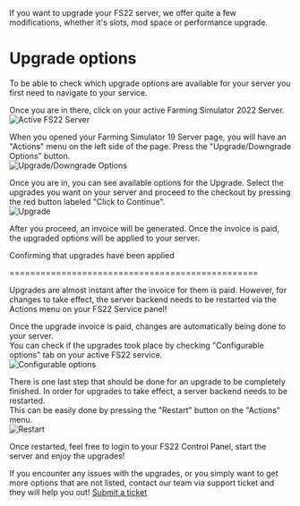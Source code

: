 If you want to upgrade your FS22 server, we offer quite a few modifications, whether it's slots, mod space or performance upgrade.

Upgrade options
===============

  
To be able to check which upgrade options are available for your server you first need to navigate to your service.  
  
Once you are in there, click on your active Farming Simulator 2022 Server.  
![Active FS22 Server](../images/image2021-11-21_22-19-12.png)

When you opened your Farming Simulator 19 Server page, you will have an "Actions" menu on the left side of the page. Press the "Upgrade/Downgrade Options" button.  
![Upgrade/Downgrade Options](../images/image2021-11-21_22-24-24.png)

  
Once you are in, you can see available options for the Upgrade. Select the upgrades you want on your server and proceed to the checkout by pressing the red button labeled "Click to Continue".  
![Upgrade](../images/image2021-11-21_22-26-8.png)  
  
After you proceed, an invoice will be generated. Once the invoice is paid, the upgraded options will be applied to your server.

Confirming that upgrades have been applied  
  

================================================

Upgrades are almost instant after the invoice for them is paid. However, for changes to take effect, the server backend needs to be restarted via the Actions menu on your FS22 Service panel!

Once the upgrade invoice is paid, changes are automatically being done to your server.   
You can check if the upgrades took place by checking "Configurable options" tab on your active FS22 service.  
![Configurable options](../images/image2021-11-21_22-33-13.png)

  
There is one last step that should be done for an upgrade to be completely finished. In order for upgrades to take effect, a server backend needs to be restarted.  
This can be easily done by pressing the "Restart" button on the "Actions" menu.  
![Restart](../images/image2021-11-21_22-32-33.png)  
  
Once restarted, feel free to login to your FS22 Control Panel, start the server and enjoy the upgrades!  
  

If you encounter any issues with the upgrades, or you simply want to get more options that are not listed, contact our team via support ticket and they will help you out! [Submit a ticket](https://clients.fragnet.net/submitticket.php)